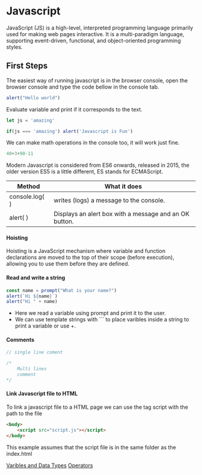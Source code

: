 # Javascript

JavaScript (JS) is a high-level, interpreted programming language primarily used for making web pages interactive. It is a multi-paradigm language, supporting event-driven, functional, and object-oriented programming styles.

## First Steps

The easiest way of running javascript is in the browser console, open the browser console and type the code bellow in the console tab.

```javascript
alert("Hello world")
```

Evaluate variable and print if it corresponds to the text.

```javascript
let js = 'amazing'

if(js === 'amazing') alert('Javascript is Fun')
```

We can make math operations in the console too, it will work just fine.

```javascript
40+3+90-11
```

Modern Javascript is considered from ES6 onwards, released in 2015, the older version ES5 is a little different, ES stands for ECMAScript.

| Method         | What it does                            |
| -------------- | --------------------------------------- |
| console.log( ) | writes (logs) a message to the console. |
| alert( ) | Displays an alert box with a message and an OK button. |

#### Hoisting

Hoisting is a JavaScript mechanism where variable and function declarations are moved to the top of their scope (before execution), allowing you to use them before they are defined.

#### Read and write a string

```javascript
const name = prompt("What is your name?")
alert(`Hi ${name}`)
alert("Hi " + name)
```
- Here we read a variable using prompt and print it to the user.
- We can use template strings with ``` to place varibles inside a string to print a variable or use +.

#### Comments

```javascript
// single line coment

/*
    Multi lines 
    comment
*/

```

#### Link Javascript file to HTML

To link a javascript file to a HTML page we can use the tag script with the path to the file

```html
<body>
    <script src="script.js"></script>
</body>
```
This example assumes that the script file is in the same folder as the index.html

[Varibles and Data Types](references/variables_data_types.md)
[Operators](references/operators.md)
